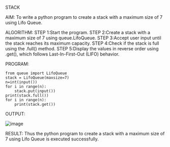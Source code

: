 STACK

AIM:
To write a python program to create a stack with a maximum size of 7 using Lifo Queue. 

ALGORITHM:
STEP 1:Start the program.
STEP 2:Create a stack with a maximum size of 7 using queue.LifoQueue.
STEP 3:Accept user input until the stack reaches its maximum capacity.
STEP 4:Check if the stack is full using the .full() method.
STEP 5:Display the values in reverse order using .get(), which follows Last-In-First-Out (LIFO) 
behavior.

PROGRAM:

```
from queue import LifoQueue
stack = LifoQueue(maxsize=7)
n=int(input())
for i in range(n):
    stack.put(input())
print(stack.full())
for i in range(n):
    print(stack.get())
```

OUTPUT:

![image](https://github.com/user-attachments/assets/6637fb74-8346-4981-9950-31c86cc548fb)

RESULT:
Thus the python program to create a stack with a maximum size of 7 using Lifo Queue is executed 
successfully.
